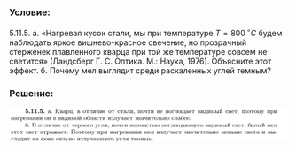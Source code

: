 ###  Условие: 

$5.11.5.$ а. «Нагревая кусок стали, мы при температуре $T = 800 \,^{\circ}C$ будем наблюдать яркое вишнево-красное свечение, но прозрачный стерженек плавленного кварца при той же температуре совсем не светится» (Ландсберг Г. С. Оптика. М.: Наука, 1976). Объясните этот эффект. б. Почему мел выглядит среди раскаленных углей темным? 

###  Решение: 

![|1193x144, 67%](../../img/5.11.5/ans.png) 
